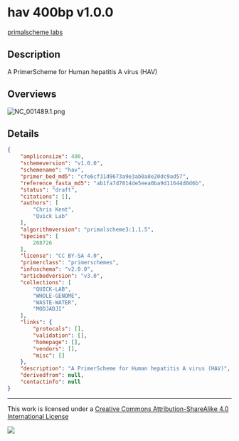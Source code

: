 # hav 400bp v1.0.0

[primalscheme labs](https://labs.primalscheme.com/detail/hav/400/v1.0.0)

## Description

A PrimerScheme for Human hepatitis A virus (HAV)

## Overviews

![NC_001489.1.png](work/NC_001489.1.png)

## Details

```json
{
    "ampliconsize": 400,
    "schemeversion": "v1.0.0",
    "schemename": "hav",
    "primer_bed_md5": "cfe6cf31d9673a9e3ab0a8e20dc9ad57",
    "reference_fasta_md5": "ab1fa7d7814de5eea0ba9d11644d0d6b",
    "status": "draft",
    "citations": [],
    "authors": [
        "Chris Kent",
        "Quick Lab"
    ],
    "algorithmversion": "primalscheme3:1.1.5",
    "species": [
        208726
    ],
    "license": "CC BY-SA 4.0",
    "primerclass": "primerschemes",
    "infoschema": "v2.0.0",
    "articbedversion": "v3.0",
    "collections": [
        "QUICK-LAB",
        "WHOLE-GENOME",
        "WASTE-WATER",
        "MODJADJI"
    ],
    "links": {
        "protocals": [],
        "validation": [],
        "homepage": [],
        "vendors": [],
        "misc": []
    },
    "description": "A PrimerScheme for Human hepatitis A virus (HAV)",
    "derivedfrom": null,
    "contactinfo": null
}
```



------------------------------------------------------------------------

This work is licensed under a [Creative Commons Attribution-ShareAlike 4.0 International License](http://creativecommons.org/licenses/by-sa/4.0/) 

![](https://i.creativecommons.org/l/by-sa/4.0/88x31.png)